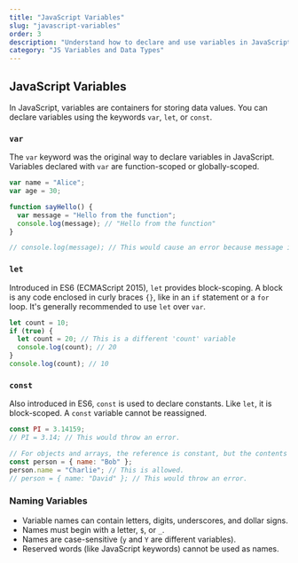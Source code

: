 ```yaml
---
title: "JavaScript Variables"
slug: "javascript-variables"
order: 3
description: "Understand how to declare and use variables in JavaScript using var, let, and const."
category: "JS Variables and Data Types"
---
```


## JavaScript Variables

In JavaScript, variables are containers for storing data values. You can declare variables using the keywords `var`, `let`, or `const`.

### `var`
The `var` keyword was the original way to declare variables in JavaScript. Variables declared with `var` are function-scoped or globally-scoped.

```javascript
var name = "Alice";
var age = 30;

function sayHello() {
  var message = "Hello from the function";
  console.log(message); // "Hello from the function"
}

// console.log(message); // This would cause an error because message is function-scoped.
```

### `let`
Introduced in ES6 (ECMAScript 2015), `let` provides block-scoping. A block is any code enclosed in curly braces `{}`, like in an `if` statement or a `for` loop. It's generally recommended to use `let` over `var`.

```javascript
let count = 10;
if (true) {
  let count = 20; // This is a different 'count' variable
  console.log(count); // 20
}
console.log(count); // 10
```

### `const`
Also introduced in ES6, `const` is used to declare constants. Like `let`, it is block-scoped. A `const` variable cannot be reassigned.

```javascript
const PI = 3.14159;
// PI = 3.14; // This would throw an error.

// For objects and arrays, the reference is constant, but the contents can be changed.
const person = { name: "Bob" };
person.name = "Charlie"; // This is allowed.
// person = { name: "David" }; // This would throw an error.
```

### Naming Variables
- Variable names can contain letters, digits, underscores, and dollar signs.
- Names must begin with a letter, `$`, or `_`.
- Names are case-sensitive (`y` and `Y` are different variables).
- Reserved words (like JavaScript keywords) cannot be used as names.
